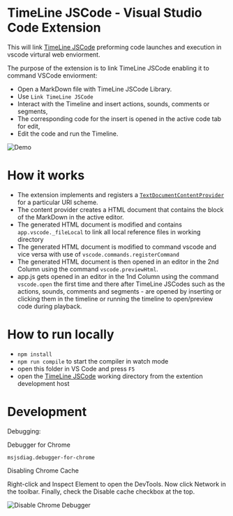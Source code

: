 # TimeLine JSCode - Visual Studio Code Extension
This will link [TimeLine JSCode][tlc] preforming code launches and execution in vscode virtural web enviorment.

The purpose of the extension is to link TimeLine JSCode enabling it to command VSCode enviorment:
- Open a MarkDown file with TimeLine JSCode Library.
- Use `Link TimeLine JSCode`
- Interact with the Timeline and insert actions, sounds, comments or segments,
- The corresponding code for the insert is opened in the active code tab for edit,
- Edit the code and run the Timeline.

![Demo](https://github.com/leroyron/timeline-vscode/raw/master/images/preview.gif)

# How it works

- The extension implements and registers a [`TextDocumentContentProvider`](http://code.visualstudio.com/docs/extensionAPI/vscode-api#TextDocumentContentProvider) for a particular URI scheme.
- The content provider creates a HTML document that contains the <HTML> block of the MarkDown in the active editor.
- The generated HTML document is modified and contains `app.vscode._fileLocal` to link all local reference files in working directory
- The generated HTML document is modified to command vscode and vice versa with use of `vscode.commands.registerCommand`
- The generated HTML document is then opened in an editor in the 2nd Column using the command `vscode.previewHtml`.
- app.js gets opened in an editor in the 1nd Column using the command `vscode.open` the first time and there after TimeLine JSCodes such as the actions, sounds, comments and segments - are opened by inserting or clicking them in the timeline or running the timeline to open/preview code during playback.

# How to run locally

* `npm install`
* `npm run compile` to start the compiler in watch mode
* open this folder in VS Code and press `F5`
* open the [TimeLine JSCode][tlc] working directory from the extention development host

[tlc]: <https://github.com/leroyron/timeline-jscode>

# Development

Debugging:

Debugger for Chrome

    msjsdiag.debugger-for-chrome

Disabling Chrome Cache

Right-click and Inspect Element to open the DevTools. Now click Network in the toolbar. Finally, check the Disable cache checkbox at the top.

![Disable Chrome Debugger](https://i.stack.imgur.com/Grwsc.png)
